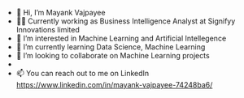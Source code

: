 - 👋 Hi, I’m Mayank Vajpayee
- 🧑‍💻 Currently working as Business Intelligence Analyst at Signifyy Innovations limited
- 👀 I’m interested in Machine Learning and Artificial Intellegence
- 🌱 I’m currently learning Data Science, Machine Learning
- 💞️ I’m looking to collaborate on Machine Learning projects
- 
- 📫 You can reach out to me on LinkedIn  https://www.linkedin.com/in/mayank-vajpayee-74248ba6/

<!---
Mayank271095/Mayank271095 is a ✨ special ✨ repository because its `README.md` (this file) appears on your GitHub profile.
You can click the Preview link to take a look at your changes.
--->
